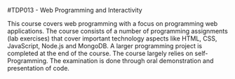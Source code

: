 #TDP013 - Web Programming and Interactivity

This course covers web programming with a focus on programming web applications. The course consists of a number of programming assignments (lab exercises) that cover important technology aspects like HTML, CSS, JavaScript, Node.js and MongoDB. A larger programming project is completed at the end of the course. The course largely relies on self- Programming. The examination is done through oral demonstration and presentation of code.
